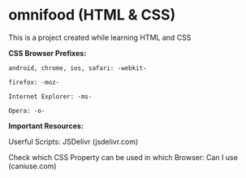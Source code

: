 # omnifood (HTML & CSS)
 
This is a project created while learning HTML and CSS

**CSS Browser Prefixes:**

    android, chrome, ios, safari: -webkit-

    firefox: -moz-

    Internet Explorer: -ms-

    Opera: -o-


**Important Resources:**

Userful Scripts: JSDelivr (jsdelivr.com)

Check which CSS Property can be used in which Browser: Can I use (caniuse.com)